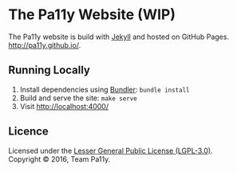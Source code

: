 
The Pa11y Website (WIP)
=======================

The Pa11y website is build with [Jekyll] and hosted on GitHub Pages. <http://pa11y.github.io/>.


Running Locally
---------------

  1. Install dependencies using [Bundler]: `bundle install`
  2. Build and serve the site: `make serve`
  3. Visit <http://localhost:4000/>


Licence
-------

Licensed under the [Lesser General Public License (LGPL-3.0)](LICENSE).  
Copyright &copy; 2016, Team Pa11y.


[bundler]: http://bundler.io/
[jekyll]: http://jekyllrb.com/
